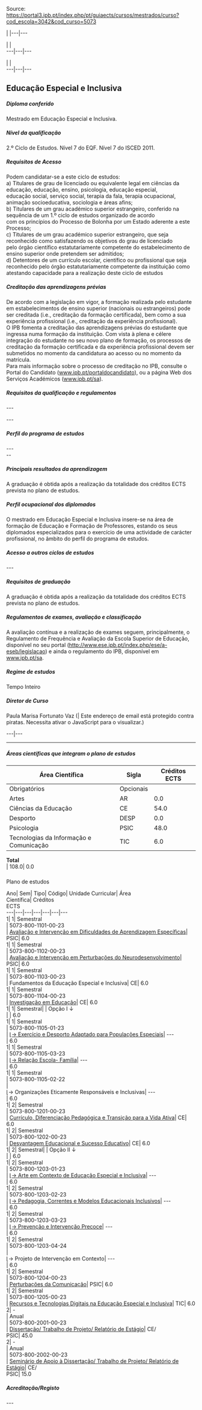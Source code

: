 Source: https://portal3.ipb.pt/index.php/pt/guiaects/cursos/mestrados/curso?cod_escola=3042&cod_curso=5073

| |---|---  
  
| |   
---|---|---  
  
| |   
---|---|---  
  
  

## Educação Especial e Inclusiva

  

##### Diploma conferido

Mestrado em Educação Especial e Inclusiva.  
  

##### Nível da qualificação

2.º Ciclo de Estudos. Nível 7 do EQF. Nível 7 do ISCED 2011.  
  

##### Requisitos de Acesso

Podem candidatar-se a este ciclo de estudos:  
a) Titulares de grau de licenciado ou equivalente legal em ciências da
educação, educação, ensino, psicologia, educação especial,  
educação social, serviço social, terapia da fala, terapia ocupacional,
animação socioeducativa, sociologia e áreas afins;  
b) Titulares de um grau académico superior estrangeiro, conferido na sequência
de um 1.º ciclo de estudos organizado de acordo  
com os princípios do Processo de Bolonha por um Estado aderente a este
Processo;  
c) Titulares de um grau académico superior estrangeiro, que seja reconhecido
como satisfazendo os objetivos do grau de licenciado  
pelo órgão científico estatutariamente competente do estabelecimento de ensino
superior onde pretendem ser admitidos;  
d) Detentores de um currículo escolar, científico ou profissional que seja
reconhecido pelo órgão estatutariamente competente da instituição como
atestando capacidade para a realização deste ciclo de estudos  
  
  

##### Creditação das aprendizagens prévias

De acordo com a legislação em vigor, a formação realizada pelo estudante em
estabelecimentos de ensino superior (nacionais ou estrangeiros) pode ser
creditada (i.e., creditação da formação certificada), bem como a sua
experiência profissional (i.e., creditação da experiência profissional).  
O IPB fomenta a creditação das aprendizagens prévias do estudante que ingressa
numa formação da instituição. Com vista à plena e célere integração do
estudante no seu novo plano de formação, os processos de creditação da
formação certificada e da experiência profissional devem ser submetidos no
momento da candidatura ao acesso ou no momento da matrícula.  
Para mais informação sobre o processo de creditação no IPB, consulte o Portal
do Candidato (www.ipb.pt/portaldocandidato), ou a página Web dos Serviços
Académicos (www.ipb.pt/sa).  
  

##### Requisitos da qualificação e regulamentos

\---  
  
\---  
  

##### Perfil do programa de estudos

\---  
\--  
  

##### Principais resultados da aprendizagem

A graduação é obtida após a realização da totalidade dos créditos ECTS
prevista no plano de estudos.  
  

##### Perfil ocupacional dos diplomados

O mestrado em Educação Especial e Inclusiva insere-se na área de formação de
Educação e Formação de Professores, estando os seus diplomados especializados
para o exercício de uma actividade de carácter profissional, no âmbito do
perfil do programa de estudos.  
  

##### Acesso a outros ciclos de estudos

\---  
  
  

##### Requisitos de graduação

A graduação é obtida após a realização da totalidade dos créditos ECTS
prevista no plano de estudos.  
  

##### Regulamentos de exames, avaliação e classificação

A avaliação contínua e a realização de exames seguem, principalmente, o
Regulamento de Frequência e Avaliação da Escola Superior de Educação,
disponível no seu portal
(http://www.ese.ipb.pt/index.php/ese/a-eseb/legislacao) e ainda o regulamento
do IPB, disponível em www.ipb.pt/sa.  
  

##### Regime de estudos

Tempo Inteiro  
  

##### Diretor de Curso

Paula Marisa Fortunato Vaz (| Este endereço de email está protegido contra
piratas. Necessita ativar o JavaScript para o visualizar.)  
  
---|---  
  
* * *

  

##### Áreas científicas que integram o plano de estudos

Área Científica| Sigla| Créditos ECTS  
---|---|---  
Obrigatórios| Opcionais  
Artes| AR| 0.0| 6.0  
Ciências da Educação| CE| 54.0| 0.0  
Desporto| DESP| 0.0| 6.0  
Psicologia| PSIC| 48.0| 0.0  
Tecnologias da Informação e Comunicação| TIC| 6.0| 0.0  
**Total**  
| 108.0| 0.0  
  
#####  
Plano de estudos

Ano| Sem| Tipo| Código| Unidade Curricular| Área  
Científica| Créditos  
ECTS  
---|---|---|---|---|---|---  
1| 1|  Semestral  
|  5073-800-1101-00-23  
| [Avaliação e Intervenção em Dificuldades de Aprendizagem
Específicas](https://guiaects.ipb.pt/GuiaEcts/PdfService?cod_escola=3042&cod_curso=5073&n_plano=800&n_disciplina=1101&n_opcao=0&ano_lect=2023&locale=1
"Avaliação e Intervenção em Dificuldades de Aprendizagem Específicas")| PSIC|
6.0  
1| 1|  Semestral  
|  5073-800-1102-00-23  
| [Avaliação e Intervenção em Perturbações do
Neurodesenvolvimento](https://guiaects.ipb.pt/GuiaEcts/PdfService?cod_escola=3042&cod_curso=5073&n_plano=800&n_disciplina=1102&n_opcao=0&ano_lect=2023&locale=1
"Avaliação e Intervenção em Perturbações do Neurodesenvolvimento")| PSIC| 6.0  
1| 1|  Semestral  
|  5073-800-1103-00-23  
| Fundamentos da Educação Especial e Inclusiva| CE| 6.0  
1| 1|  Semestral  
|  5073-800-1104-00-23  
| [Investigação em
Educação](https://guiaects.ipb.pt/GuiaEcts/PdfService?cod_escola=3042&cod_curso=5073&n_plano=800&n_disciplina=1104&n_opcao=0&ano_lect=2023&locale=1
"Investigação em Educação")| CE| 6.0  
1| 1| Semestral| | Opção I ↓  
| | 6.0  
1| 1|  Semestral  
|  5073-800-1105-01-23  
| [ ⌊→ Exercício e Desporto Adaptado para Populações
Especiais](https://guiaects.ipb.pt/GuiaEcts/PdfService?cod_escola=3042&cod_curso=5073&n_plano=800&n_disciplina=1105&n_opcao=1&ano_lect=2023&locale=1
"Opção I")| \---  
| 6.0  
1| 1|  Semestral  
|  5073-800-1105-03-23  
| [ ⌊→ Relação Escola-
Família](https://guiaects.ipb.pt/GuiaEcts/PdfService?cod_escola=3042&cod_curso=5073&n_plano=800&n_disciplina=1105&n_opcao=3&ano_lect=2023&locale=1
"Opção I")| \---  
| 6.0  
1| 1|  Semestral  
|  5073-800-1105-02-22  
|  
⌊→ Organizações Eticamente Responsáveis e Inclusivas| \---  
| 6.0  
1| 2|  Semestral  
|  5073-800-1201-00-23  
| [Currículo, Diferenciação Pedagógica e Transição para a Vida
Ativa](https://guiaects.ipb.pt/GuiaEcts/PdfService?cod_escola=3042&cod_curso=5073&n_plano=800&n_disciplina=1201&n_opcao=0&ano_lect=2023&locale=1
"Currículo, Diferenciação Pedagógica e Transição para a Vida Ativa")| CE| 6.0  
1| 2|  Semestral  
|  5073-800-1202-00-23  
| [Desvantagem Educacional e Sucesso
Educativo](https://guiaects.ipb.pt/GuiaEcts/PdfService?cod_escola=3042&cod_curso=5073&n_plano=800&n_disciplina=1202&n_opcao=0&ano_lect=2023&locale=1
"Desvantagem Educacional e Sucesso Educativo")| CE| 6.0  
1| 2| Semestral| | Opção II ↓  
| | 6.0  
1| 2|  Semestral  
|  5073-800-1203-01-23  
| [ ⌊→ Arte em Contexto de Educação Especial e
Inclusiva](https://guiaects.ipb.pt/GuiaEcts/PdfService?cod_escola=3042&cod_curso=5073&n_plano=800&n_disciplina=1203&n_opcao=1&ano_lect=2023&locale=1
"Opção II")| \---  
| 6.0  
1| 2|  Semestral  
|  5073-800-1203-02-23  
| [ ⌊→ Pedagogia, Correntes e Modelos Educacionais
Inclusivos](https://guiaects.ipb.pt/GuiaEcts/PdfService?cod_escola=3042&cod_curso=5073&n_plano=800&n_disciplina=1203&n_opcao=2&ano_lect=2023&locale=1
"Opção II")| \---  
| 6.0  
1| 2|  Semestral  
|  5073-800-1203-03-23  
| [ ⌊→ Prevenção e Intervenção
Precoce](https://guiaects.ipb.pt/GuiaEcts/PdfService?cod_escola=3042&cod_curso=5073&n_plano=800&n_disciplina=1203&n_opcao=3&ano_lect=2023&locale=1
"Opção II")| \---  
| 6.0  
1| 2|  Semestral  
|  5073-800-1203-04-24  
|  
⌊→ Projeto de Intervenção em Contexto| \---  
| 6.0  
1| 2|  Semestral  
|  5073-800-1204-00-23  
| [Perturbações da
Comunicação](https://guiaects.ipb.pt/GuiaEcts/PdfService?cod_escola=3042&cod_curso=5073&n_plano=800&n_disciplina=1204&n_opcao=0&ano_lect=2023&locale=1
"Perturbações da Comunicação")| PSIC| 6.0  
1| 2|  Semestral  
|  5073-800-1205-00-23  
| [Recursos e Tecnologias Digitais na Educação Especial e
Inclusiva](https://guiaects.ipb.pt/GuiaEcts/PdfService?cod_escola=3042&cod_curso=5073&n_plano=800&n_disciplina=1205&n_opcao=0&ano_lect=2023&locale=1
"Recursos e Tecnologias Digitais na Educação Especial e Inclusiva")| TIC| 6.0  
2| -  
|  Anual  
|  5073-800-2001-00-23  
| [Dissertação/ Trabalho de Projeto/ Relatório de
Estágio](https://guiaects.ipb.pt/GuiaEcts/PdfService?cod_escola=3042&cod_curso=5073&n_plano=800&n_disciplina=2001&n_opcao=0&ano_lect=2023&locale=1
"Dissertação/ Trabalho de Projeto/ Relatório de Estágio")| CE/  
PSIC| 45.0  
2| -  
|  Anual  
|  5073-800-2002-00-23  
| [Seminário de Apoio à Dissertação/ Trabalho de Projeto/ Relatório de
Estágio](https://guiaects.ipb.pt/GuiaEcts/PdfService?cod_escola=3042&cod_curso=5073&n_plano=800&n_disciplina=2002&n_opcao=0&ano_lect=2023&locale=1
"Seminário de Apoio à Dissertação/ Trabalho de Projeto/ Relatório de
Estágio")| CE/  
PSIC| 15.0  
  

##### Acreditação/Registo

\---  

  
  
  
